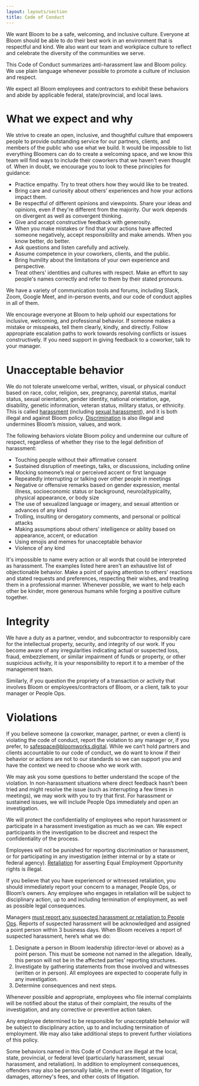 ```yaml
---
layout: layouts/section
title: Code of Conduct
---
```


We want Bloom to be a safe, welcoming, and inclusive culture. Everyone at Bloom should be able to do their best work in an environment that is respectful and kind. We also want our team and workplace culture to reflect and celebrate the diversity of the communities we serve.

This Code of Conduct summarizes anti-harassment law and Bloom policy. We use plain language whenever possible to promote a culture of inclusion and respect.

We expect all Bloom employees and contractors to exhibit these behaviors and abide by applicable federal, state/provincial, and local laws.


# What we expect and why

We strive to create an open, inclusive, and thoughtful culture that empowers people to provide outstanding service for our partners, clients, and members of the public who use what we build. It would be impossible to list everything Bloomers can do to create a welcoming space, and we know this team will find ways to include their coworkers that we haven't even thought of. When in doubt, we encourage you to look to these principles for guidance:

* Practice empathy. Try to treat others how they would like to be treated.
* Bring care and curiosity about others’ experiences and how your actions impact them.
* Be respectful of different opinions and viewpoints. Share your ideas and opinions, even if they're different from the majority. Our work depends on divergent as well as convergent thinking.
* Give and accept constructive feedback with generosity.
* When you make mistakes or find that your actions have affected someone negatively, accept responsibility and make amends. When you know better, do better.
* Ask questions and listen carefully and actively.
* Assume competence in your coworkers, clients, and the public.
* Bring humility about the limitations of your own experience and perspective.
* Treat others’ identities and cultures with respect. Make an effort to say people's names correctly and refer to them by their stated pronouns.

We have a variety of communication tools and forums, including Slack, Zoom, Google Meet, and in-person events, and our code of conduct applies in all of them.

We encourage everyone at Bloom to help uphold our expectations for inclusive, welcoming, and professional behavior. If someone makes a mistake or misspeaks, tell them clearly, kindly, and directly. Follow appropriate escalation paths to work towards resolving conflicts or issues constructively. If you need support in giving feedback to a coworker, talk to your manager.


# Unacceptable behavior

We do not tolerate unwelcome verbal, written, visual, or physical conduct based on race, color, religion, sex, pregnancy, parental status, marital status, sexual orientation, gender identity, national orientation, age, disability, genetic information, veteran status, military status, or ethnicity. This is called [harassment](https://www.eeoc.gov/harassment) (including [sexual harassment](https://www.eeoc.gov/sexual-harassment)), and it is both illegal and against Bloom policy. [Discrimination](https://www.eeoc.gov/discrimination-type) is also illegal and undermines Bloom’s mission, values, and work.

The following behaviors violate Bloom policy and undermine our culture of respect, regardless of whether they rise to the legal definition of harassment:

* Touching people without their affirmative consent
* Sustained disruption of meetings, talks, or discussions, including online
* Mocking someone’s real or perceived accent or first language
* Repeatedly interrupting or talking over other people in meetings
* Negative or offensive remarks based on gender expression, mental illness, socioeconomic status or background, neuro(a)typicality, physical appearance, or body size
* The use of sexualized language or imagery, and sexual attention or advances of any kind
* Trolling, insulting or derogatory comments, and personal or political attacks
* Making assumptions about others’ intelligence or ability based on appearance, accent, or education
* Using emojis and memes for unacceptable behavior
* Violence of any kind

It's impossible to name every action or all words that could be interpreted as harassment. The examples listed here aren't an exhaustive list of objectionable behavior. Make a point of paying attention to others' reactions and stated requests and preferences, respecting their wishes, and treating them in a professional manner. Whenever possible, we want to help each other be kinder, more generous humans while forging a positive culture together.


# Integrity

We have a duty as a partner, vendor, and subcontractor to responsibly care for the intellectual property, security, and integrity of our work. If you become aware of any irregularities indicating actual or suspected loss, fraud, embezzlement, or similar impairment of funds or property, or other suspicious activity, it is your responsibility to report it to a member of the management team.

Similarly, if you question the propriety of a transaction or activity that involves Bloom or employees/contractors of Bloom, or a client, talk to your manager or People Ops.


# Violations

If you believe someone (a coworker, manager, partner, or even a client) is violating the code of conduct, report the violation to any manager or, if you prefer, to [safespace@bloomworks.digital](mailto:safespace@bloomworks.digital). While we can’t hold partners and clients accountable to our code of conduct, we do want to know if their behavior or actions are not to our standards so we can support you and have the context we need to choose who we work with.

We may ask you some questions to better understand the scope of the violation. In non-harassment situations where direct feedback hasn’t been tried and might resolve the issue (such as interrupting a few times in meetings), we may work with you to try that first. For harassment or sustained issues, we will include People Ops immediately and open an investigation.

We will protect the confidentiality of employees who report harassment or participate in a harassment investigation as much as we can. We expect participants in the investigation to be discreet and respect the confidentiality of the process.

Employees will not be punished for reporting discrimination or harassment, or for participating in any investigation (either internal or by a state or federal agency). [Retaliation](https://www.eeoc.gov/retaliation) for asserting Equal Employment Opportunity rights is illegal.

If you believe that you have experienced or witnessed retaliation, you should immediately report your concern to a manager, People Ops, or Bloom’s owners. Any employee who engages in retaliation will be subject to disciplinary action, up to and including termination of employment, as well as possible legal consequences.

Managers [must report any suspected harassment or retaliation to People Ops](mailto:safespace@bloomworks.digital). Reports of suspected harassment will be acknowledged and assigned a point person within 3 business days. When Bloom receives a report of suspected harassment, here’s what we do:

1. Designate a person in Bloom leadership (director-level or above) as a point person. This must be someone not named in the allegation. Ideally, this person will not be in the affected parties’ reporting structures.
1. Investigate by gathering statements from those involved and witnesses (written or in person). All employees are expected to cooperate fully in any investigation.
1. Determine consequences and next steps.

Whenever possible and appropriate, employees who file internal complaints will be notified about the status of their complaint, the results of the investigation, and any corrective or preventive action taken.

Any employee determined to be responsible for unacceptable behavior will be subject to disciplinary action, up to and including termination of employment. We may also take additional steps to prevent further violations of this policy.

Some behaviors named in this Code of Conduct are illegal at the local, state, provincial, or federal level (particularly harassment, sexual harassment, and retaliation). In addition to employment consequences, offenders may also be personally liable, in the event of litigation, for damages, attorney's fees, and other costs of litigation.

